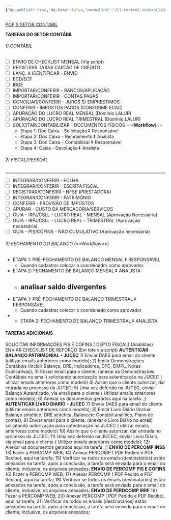 ```yaml
---
{"dg-publish":true,"dg-home":false,"permalink":"/ll-control-contabilidade/historico/tarefas-padrao-contabil/","dgPassFrontmatter":true}
---
```




[POP'S SETOR CONTABIL](https://docs.google.com/spreadsheets/d/1gF-h5lQlvs2gVosW53Qp8mKilALwwZFj/edit?usp=sharing&ouid=103814794779206087470&rtpof=true&sd=true)

**TAREFAS DO SETOR CONTÁBIL**

###### 1) CONTÁBIL

- [ ] ENVIO DE CHECKLIST MENSAL (Via script)
- [ ] REGISTRAR TAXAS CARTÃO DE CRÉDITO
- [ ] LANÇ. A IDENTIFICAR - ENVIO
- [ ] ECD/ECF
- [ ] IBGE
- [ ] IMPORTAR/CONFERIR - BANCOS/APLICAÇÃO
- [ ] IMPORTAR/CONFERIR - CONTAS PAGAS
- [ ] CONCILIAR/CONFERIR - JUROS S/ EMPRESTIMOS
- [ ] CONFERIR - IMPOSTOS PAGOS (CONFORME ECAC)
- [ ] APURAÇÃO DO LUCRO REAL MENSAL (Dominio LALUR)
- [ ] APURAÇÃO DO LUCRO REAL TRIMESTRAL (Domínio LALUR)
- [ ] SOLICITAR/CONTABILIZAR - DOCUMENTOS FÍSICOS ==(**Workflow**)==
  - Etapa 1: Doc Caixa - Solicitação ⏬ Responsável
  - Etapa 2: Doc Caixa - Recebimento ⏬ Analista
  - Etapa 3: Doc Caixa - Contabilizar ⏬ Responsável
  - Etapa 4: Caixa - Devolução ⏬ Analista

###### 2) FISCAL/PESSOAL

---

- [ ] INTEGRAR/CONFERIR - FOLHA
- [ ] INTEGRAR/CONFERIR - ESCRITA FISCAL
- [ ] REGISTRAR/CONFERIR - NFSE (PRESTADORA)
- [ ] INTEGRAR/CONFERIR - PATRIMÔNIO
- [ ] CONFERIR - PROVISÃO DE IMPOSTOS
- [ ] APURAR - CUSTO DA MERCADORIA/SERVIÇOS
- [ ] GUIA - IRPJ/CSLL - LUCRO REAL - MENSAL (Aprovação Necessária)
- [ ] GUIA - IRPJ/CSLL - LUCRO REAL - TRIMESTRAL (Aprovação necessária)
- [ ] GUIA - PIS/COFINS - NÃO CUMULATIVO (Aprovação necessária)

###### 3) FECHAMENTO DO BALANÇO  (==Workflow==)

- ETAPA 1: PRÉ-FECHAMENTO DE BALANÇO MENSAL ⏬ RESPONSÁVEL
  - Quando cadastrar colocar  o coordenador como aprovador.
- ETAPA 2: FECHAMENTO DE BALANÇO MENSAL ⏬ ANALISTA
  - analisar saldo divergentes
    -
- ETAPA 1: PRÉ-FECHAMENTO DE BALANÇO TRIMESTRAL  ⏬ RESPONSÁVEL
  - Quando cadastrar colocar o coordenado como aprovador
- - ETAPA 2: FECHAMENTO DE BALANÇO TRIMESTRAL ⏬ ANALISTA
    
    

#### TAREFAS ADICIONAIS

SOLICITAR INFORMAÇÕES PIS E COFINS ( DEPTO FISCAL) (Analistas)
ENVIAR CHECKLIST DE REFORÇO (Em lote via script)
**AUTENTICAR BALANÇO PATRIMONIAL - JUCEC**
    1) Enviar DAES para email do cliente (utilizar emails anteriores como modelo);
    2) Emitir Demonstrações Contábeis (Incluir Balanço, DRE, Indicadores, DFC, DMPL, Notas Explicativas);
    3) Enviar email para o cliente, (anexar as Demonstrações Contábeis no email) solicitando autorização para autenticação na JUCEC ( utilizar emails anteriores como modelo)
    4) Assim que o cliente autorizar, dar entrada no processo da JUCEC;
    5) Uma vez deferido na JUCEC, enviar  Balanço Autenticado, via email para o cliente ( Utilizar emails anteriores como modelo);
    6) Anexar os documentos gerados aqui na tarefa. ;)
**AUTENTICAR LIVRO DIARIO - JUCEC**
    7) Enviar DAES para email do cliente (utilizar emails anteriores como modelo);
    8) Emitir Livro Diário (Incluir Balanço sintético, DRE sintética, Balancete Contábil analítico, Plano de contas);
    9) Enviar email para o cliente, (anexar o Livro Diário no email) solicitando autorização para autenticação na JUCEC ( utilizar emails anteriores como modelo)
    10) Assim que o cliente autorizar, dar entrada no processo da JUCEC;
    11) Uma vez deferido na JUCEC, enviar Livro Diário, via email para o cliente ( Utilizar emails anteriores como modelo);
    12) Anexar os documentos gerados aqui na tarefa. ;)
**ENVIO DE PERCOMP INSS**
    13) Fazer a PERCOMP WEB;
    14) Anexar PERCOMP ( PDF Pedido e PDF Recibo), aqui na tarefa;
    15) Verificar se todos os emails (destinatários)  estão anexados na tarefa, após a conclusão, a tarefa será enviada para o email do cliente, inclusive, os arquivos anexados;
**ENVIO DE PERCOMP PIS E COFINS**
    16) Fazer a PERCOMP WEB;
    17) Anexar PERCOMP ( PDF Pedido e PDF Recibo), aqui na tarefa;
    18) Verificar se todos os emails (destinatários)  estão anexados na tarefa, após a conclusão, a tarefa será enviada para o email do cliente, inclusive, os arquivos anexados;
**ENVIO DE PERDCOMP IRRF**
    19) Fazer a PERCOMP WEB;
    20) Anexar PERCOMP ( PDF Pedido e PDF Recibo), aqui na tarefa;
    21) Verificar se todos os emails (destinatários)  estão anexados na tarefa, após a conclusão, a tarefa será enviada para o email do cliente, inclusive, os arquivos anexados;
